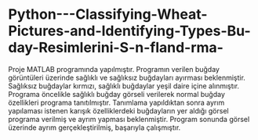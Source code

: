 # Python---Classifying-Wheat-Pictures-and-Identifying-Types-Bu-day-Resimlerini-S-n-fland-rma-


Proje MATLAB programında yapılmıştır. Programın verilen buğday görüntüleri üzerinde sağlıklı ve sağlıksız buğdayları ayırması beklenmiştir. Sağlıksız buğdaylar kırmızı, sağlıklı buğdaylar yeşil daire içine alınmıştır. Programa öncelikle sağlıklı buğday görseli verilerek normal buğday özellikleri programa tanıtılmıştır. Tanımlama yapıldıktan sonra 
ayrım yapılaması istenen karışık özelliklerdeki buğdayların yer aldığı görsel programa verilmiş ve ayrım yapması beklenmiştir. Program sonunda görsel üzerinde ayrım gerçekleştirilmiş, başarıyla çalışmıştır.
